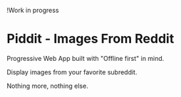
!Work in progress 

# Piddit - Images From Reddit

Progressive Web App built with "Offline first" in mind. 

Display images from your favorite subreddit. 

Nothing more, nothing else. 
